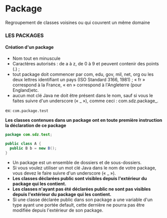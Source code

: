 # Package 

Regroupement de classes voisines ou qui couvrent un même domaine 

### LES PACKAGES 

#### Création d'un package

* Nom tout en minuscule 
* Caractères autorisés : de a à z, de 0 à 9 et peuvent contenir des points (.) ;
* tout package doit commencer par com, edu, gov, mil, net, org ou les deux lettres identifiant un pays (ISO Standard 3166, 1981) ; « fr » correspond à la France, « en » correspond à l'Angleterre (pour England)etc.
* aucun mot clé Java ne doit être présent dans le nom, sauf si vous le faites suivre d'un underscore (« _ »), comme ceci : com.sdz.package_. 

ex: `com.package.test`

**Les classes contenues dans un package ont en toute première instruction la déclaration de ce package**
```java
package com.sdz.test;

public class A {
  public B b = new B();
}
```

* Un package est un ensemble de dossiers et de sous-dossiers.
* Si vous voulez utiliser un mot clé Java dans le nom de votre package, vous devez le faire suivre d'un underscore (« _ »).
* **Les classes déclarées public sont visibles depuis l'extérieur du package qui les contient.**
* **Les classes n'ayant pas été déclarées public ne sont pas visibles depuis l'extérieur du package qui les contient.**
* Si une classe déclarée public dans son package a une variable d'un type ayant une portée default, cette dernière ne pourra pas être modifiée depuis l'extérieur de son package.

